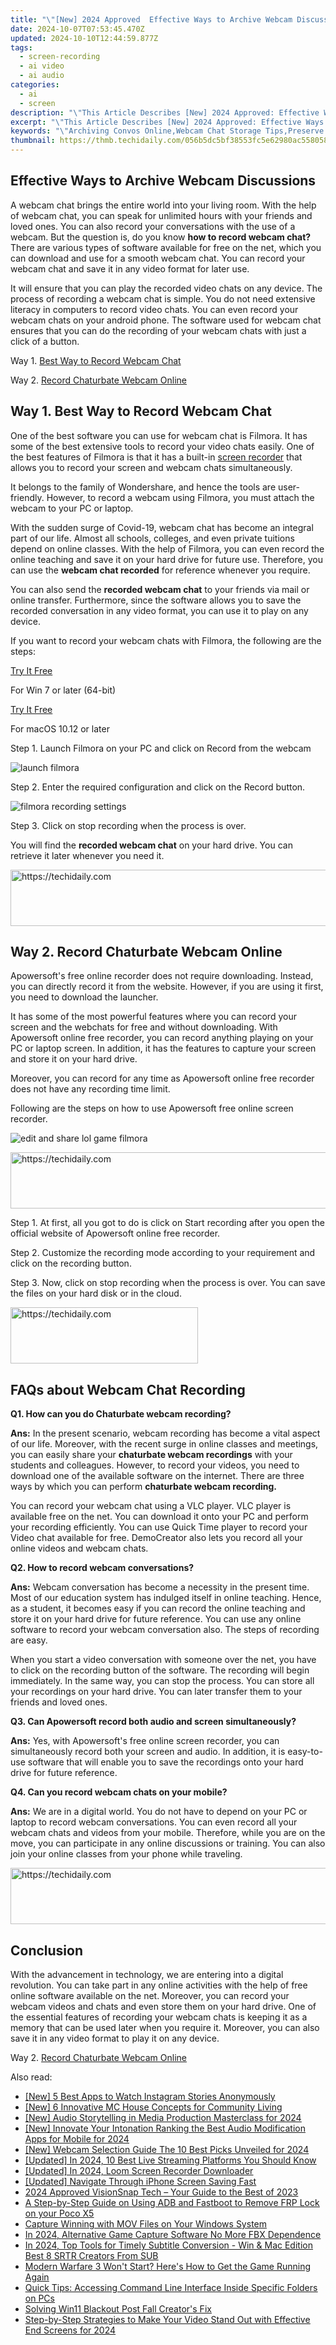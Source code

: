 ```yaml
---
title: "\"[New] 2024 Approved  Effective Ways to Archive Webcam Discussions\""
date: 2024-10-07T07:53:45.470Z
updated: 2024-10-10T12:44:59.877Z
tags: 
  - screen-recording
  - ai video
  - ai audio
categories: 
  - ai
  - screen
description: "\"This Article Describes [New] 2024 Approved: Effective Ways to Archive Webcam Discussions\""
excerpt: "\"This Article Describes [New] 2024 Approved: Effective Ways to Archive Webcam Discussions\""
keywords: "\"Archiving Convos Online,Webcam Chat Storage Tips,Preserve Video Talks Efficiently,Secure Webchat Records,Best Practices for Cam Discussions,Timeless Webcam Dialogues,Saving Screen-Share Consults\""
thumbnail: https://thmb.techidaily.com/056b5dc5bf38553fc5e62980ac558058cdfef6fae043dca04e140a16eeec969f.jpg
---
```


## Effective Ways to Archive Webcam Discussions

A webcam chat brings the entire world into your living room. With the help of webcam chat, you can speak for unlimited hours with your friends and loved ones. You can also record your conversations with the use of a webcam. But the question is, do you know **how to record webcam chat?** There are various types of software available for free on the net, which you can download and use for a smooth webcam chat. You can record your webcam chat and save it in any video format for later use.

It will ensure that you can play the recorded video chats on any device. The process of recording a webcam chat is simple. You do not need extensive literacy in computers to record video chats. You can even record your webcam chats on your android phone. The software used for webcam chat ensures that you can do the recording of your webcam chats with just a click of a button.

Way 1. [Best Way to Record Webcam Chat](#part1)

Way 2. [Record Chaturbate Webcam Online](#part2)

## Way 1\. Best Way to Record Webcam Chat

One of the best software you can use for webcam chat is Filmora. It has some of the best extensive tools to record your video chats easily. One of the best features of Filmora is that it has a built-in [screen recorder](https://tools.techidaily.com/wondershare/filmora/download/) that allows you to record your screen and webcam chats simultaneously.

It belongs to the family of Wondershare, and hence the tools are user-friendly. However, to record a webcam using Filmora, you must attach the webcam to your PC or laptop.

With the sudden surge of Covid-19, webcam chat has become an integral part of our life. Almost all schools, colleges, and even private tuitions depend on online classes. With the help of Filmora, you can even record the online teaching and save it on your hard drive for future use. Therefore, you can use the **webcam chat recorded** for reference whenever you require.

You can also send the **recorded webcam chat** to your friends via mail or online transfer. Furthermore, since the software allows you to save the recorded conversation in any video format, you can use it to play on any device.

If you want to record your webcam chats with Filmora, the following are the steps:

[Try It Free](https://tools.techidaily.com/wondershare/filmora/download/)

For Win 7 or later (64-bit)

[Try It Free](https://tools.techidaily.com/wondershare/filmora/download/)

For macOS 10.12 or later

Step 1\. Launch Filmora on your PC and click on Record from the webcam

![launch filmora](https://images.wondershare.com/filmora/article-images/filmora-record-screen.jpg)

Step 2\. Enter the required configuration and click on the Record button.

![filmora recording settings](https://images.wondershare.com/filmora/article-images/wondershare-screen-recorder-settings.jpg)

Step 3\. Click on stop recording when the process is over.

You will find the **recorded webcam chat** on your hard drive. You can retrieve it later whenever you need it.

<!-- affiliate ads begin -->
<a href="https://aligracehair.sjv.io/c/5597632/2135419/19272" target="_top" id="2135419">
  <img src="//a.impactradius-go.com/display-ad/19272-2135419" border="0" alt="https://techidaily.com" width="728" height="90"/>
</a>
<img height="0" width="0" src="https://aligracehair.sjv.io/i/5597632/2135419/19272" style="position:absolute;visibility:hidden;" border="0" />
<!-- affiliate ads end -->

## Way 2\. Record Chaturbate Webcam Online

Apowersoft's free online recorder does not require downloading. Instead, you can directly record it from the website. However, if you are using it first, you need to download the launcher.

It has some of the most powerful features where you can record your screen and the webchats for free and without downloading. With Apowersoft online free recorder, you can record anything playing on your PC or laptop screen. In addition, it has the features to capture your screen and store it on your hard drive.

Moreover, you can record for any time as Apowersoft online free recorder does not have any recording time limit.

Following are the steps on how to use Apowersoft free online screen recorder.

![edit and share lol game filmora](https://images.wondershare.com/filmora/article-images/apowersoft-online-screen-recorder.jpg)

<!-- affiliate ads begin -->
<a href="https://appsumo.8odi.net/c/5597632/2123749/7443" target="_top" id="2123749">
  <img src="//a.impactradius-go.com/display-ad/7443-2123749" border="0" alt="https://techidaily.com" width="728" height="90"/>
</a>
<img height="0" width="0" src="https://appsumo.8odi.net/i/5597632/2123749/7443" style="position:absolute;visibility:hidden;" border="0" />
<!-- affiliate ads end -->

Step 1\. At first, all you got to do is click on Start recording after you open the official website of Apowersoft online free recorder.

Step 2\. Customize the recording mode according to your requirement and click on the recording button.

Step 3\. Now, click on stop recording when the process is over. You can save the files on your hard disk or in the cloud.

<!-- affiliate ads begin -->
<a href="https://aligracehair.sjv.io/c/5597632/1934254/19272" target="_top" id="1934254">
  <img src="//a.impactradius-go.com/display-ad/19272-1934254" border="0" alt="https://techidaily.com" width="300" height="90"/>
</a>
<img height="0" width="0" src="https://aligracehair.sjv.io/i/5597632/1934254/19272" style="position:absolute;visibility:hidden;" border="0" />
<!-- affiliate ads end -->

## FAQs about Webcam Chat Recording

**Q1\. How can you do Chaturbate webcam recording?**

**Ans:** In the present scenario, webcam recording has become a vital aspect of our life. Moreover, with the recent surge in online classes and meetings, you can easily share your **chaturbate webcam recordings** with your students and colleagues. However, to record your videos, you need to download one of the available software on the internet. There are three ways by which you can perform **chaturbate webcam recording.**

You can record your webcam chat using a VLC player. VLC player is available free on the net. You can download it onto your PC and perform your recording efficiently. You can use Quick Time player to record your Video chat available for free. DemoCreator also lets you record all your online videos and webcam chats.

**Q2\. How to record webcam conversations?**

**Ans:** Webcam conversation has become a necessity in the present time. Most of our education system has indulged itself in online teaching. Hence, as a student, it becomes easy if you can record the online teaching and store it on your hard drive for future reference. You can use any online software to record your webcam conversation also. The steps of recording are easy.

When you start a video conversation with someone over the net, you have to click on the recording button of the software. The recording will begin immediately. In the same way, you can stop the process. You can store all your recordings on your hard drive. You can later transfer them to your friends and loved ones.

**Q3\. Can Apowersoft record both audio and screen simultaneously?**

**Ans:** Yes, with Apowersoft's free online screen recorder, you can simultaneously record both your screen and audio. In addition, it is easy-to-use software that will enable you to save the recordings onto your hard drive for future reference.

**Q4\. Can you record webcam chats on your mobile?**

**Ans:** We are in a digital world. You do not have to depend on your PC or laptop to record webcam conversations. You can even record all your webcam chats and videos from your mobile. Therefore, while you are on the move, you can participate in any online discussions or training. You can also join your online classes from your phone while traveling.

<!-- affiliate ads begin -->
<a href="https://bluettiit.sjv.io/c/5597632/2148129/17093" target="_top" id="2148129">
  <img src="//a.impactradius-go.com/display-ad/17093-2148129" border="0" alt="https://techidaily.com" width="728" height="90"/>
</a>
<img height="0" width="0" src="https://bluettiit.sjv.io/i/5597632/2148129/17093" style="position:absolute;visibility:hidden;" border="0" />
<!-- affiliate ads end -->

## Conclusion

With the advancement in technology, we are entering into a digital revolution. You can take part in any online activities with the help of free online software available on the net. Moreover, you can record your webcam videos and chats and even store them on your hard drive. One of the essential features of recording your webcam chats is keeping it as a memory that can be used later when you require it. Moreover, you can also save it in any video format to play it on any device.

Way 2. [Record Chaturbate Webcam Online](#part2)

<ins class="adsbygoogle"
      style="display:block"
      data-ad-client="ca-pub-7571918770474297"
      data-ad-slot="8358498916"
      data-ad-format="auto"
      data-full-width-responsive="true"></ins>

<span class="atpl-alsoreadstyle">Also read:</span>
<div><ul>
<li><a href="https://instagram-videos.techidaily.com/new-5-best-apps-to-watch-instagram-stories-anonymously/"><u>[New] 5 Best Apps to Watch Instagram Stories Anonymously</u></a></li>
<li><a href="https://screen-activity-recording.techidaily.com/new-6-innovative-mc-house-concepts-for-community-living/"><u>[New] 6 Innovative MC House Concepts for Community Living</u></a></li>
<li><a href="https://fox-glue.techidaily.com/new-audio-storytelling-in-media-production-masterclass-for-2024/"><u>[New] Audio Storytelling in Media Production Masterclass for 2024</u></a></li>
<li><a href="https://screen-activity-recording.techidaily.com/new-innovate-your-intonation-ranking-the-best-audio-modification-apps-for-mobile-for-2024/"><u>[New] Innovate Your Intonation Ranking the Best Audio Modification Apps for Mobile for 2024</u></a></li>
<li><a href="https://screen-activity-recording.techidaily.com/new-webcam-selection-guide-the-10-best-picks-unveiled-for-2024/"><u>[New] Webcam Selection Guide The 10 Best Picks Unveiled for 2024</u></a></li>
<li><a href="https://fox-hovers.techidaily.com/updated-in-2024-10-best-live-streaming-platforms-you-should-know/"><u>[Updated] In 2024, 10 Best Live Streaming Platforms You Should Know</u></a></li>
<li><a href="https://screen-activity-recording.techidaily.com/updated-in-2024-loom-screen-recorder-downloader/"><u>[Updated] In 2024, Loom Screen Recorder Downloader</u></a></li>
<li><a href="https://screen-activity-recording.techidaily.com/updated-navigate-through-iphone-screen-saving-fast/"><u>[Updated] Navigate Through iPhone Screen Saving Fast</u></a></li>
<li><a href="https://screen-activity-recording.techidaily.com/2024-approved-visionsnap-tech-your-guide-to-the-best-of-2023/"><u>2024 Approved VisionSnap Tech – Your Guide to the Best of 2023</u></a></li>
<li><a href="https://android-frp.techidaily.com/a-step-by-step-guide-on-using-adb-and-fastboot-to-remove-frp-lock-on-your-poco-x5-by-drfone-android/"><u>A Step-by-Step Guide on Using ADB and Fastboot to Remove FRP Lock on your Poco X5</u></a></li>
<li><a href="https://screen-activity-recording.techidaily.com/capture-winning-with-mov-files-on-your-windows-system/"><u>Capture Winning with MOV Files on Your Windows System</u></a></li>
<li><a href="https://screen-activity-recording.techidaily.com/in-2024-alternative-game-capture-software-no-more-fbx-dependence/"><u>In 2024, Alternative Game Capture Software No More FBX Dependence</u></a></li>
<li><a href="https://fox-helps.techidaily.com/in-2024-top-tools-for-timely-subtitle-conversion-win-and-mac-edition-best-8-srtr-creators-from-sub/"><u>In 2024, Top Tools for Timely Subtitle Conversion - Win & Mac Edition Best 8 SRTR Creators From SUB</u></a></li>
<li><a href="https://win-blog.techidaily.com/modern-warfare-3-wont-start-heres-how-to-get-the-game-running-again/"><u>Modern Warfare 3 Won't Start? Here's How to Get the Game Running Again</u></a></li>
<li><a href="https://techtrends.techidaily.com/quick-tips-accessing-command-line-interface-inside-specific-folders-on-pcs/"><u>Quick Tips: Accessing Command Line Interface Inside Specific Folders on PCs</u></a></li>
<li><a href="https://network-issues.techidaily.com/solving-win11-blackout-post-fall-creators-fix/"><u>Solving Win11 Blackout Post Fall Creator's Fix</u></a></li>
<li><a href="https://facebook-record-videos.techidaily.com/step-by-step-strategies-to-make-your-video-stand-out-with-effective-end-screens-for-2024/"><u>Step-by-Step Strategies to Make Your Video Stand Out with Effective End Screens for 2024</u></a></li>
</ul></div>

